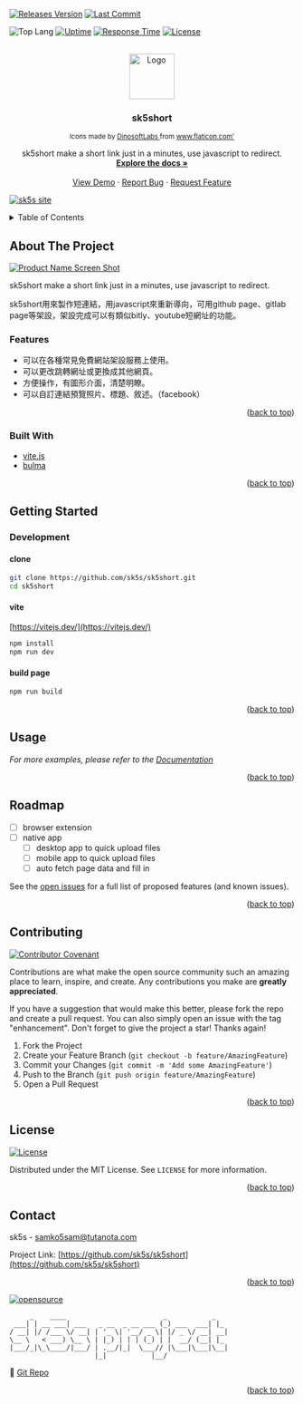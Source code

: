 <!--
*** Thanks for checking out the Best-README-Template. If you have a suggestion
*** that would make this better, please fork the repo and create a pull request
*** or simply open an issue with the tag "enhancement".
*** Don't forget to give the project a star!
*** Thanks again! Now go create something AMAZING! :D
-->

<!-- PROJECT SHIELDS -->
<!--
*** I'm using markdown "reference style" links for readability.
*** Reference links are enclosed in brackets [ ] instead of parentheses ( ).
*** See the bottom of this document for the declaration of the reference variables
*** for contributors-url, forks-url, etc. This is an optional, concise syntax you may use.
*** https://www.markdownguide.org/basic-syntax/#reference-style-links
-->

[![Releases Version][releases-version-shield]][releases-version-url]
[![Last Commit][last-commit-shield]][last-commit-url]

![Top Lang][top-languages-shield]
[![Uptime][uptime-shield]][uptime-url]
[![Response Time][response-time-shield]][response-time-url]
[![License][license-shield]][license-url]

<!-- PROJECT LOGO -->
<br />
<div align="center">
  <a href="https://github.com/sk5s/sk5short">
    <img src="https://upload.cc/i1/2022/01/24/fF6GmA.png" alt="Logo" width="80" height="80">
  </a>

<h3 align="center">sk5short</h3>
  <div align="center"><small> Icons made by <a href="https://www.flaticon.com/authors/dinosoftlabs" title="DinosoftLabs"> DinosoftLabs </a> from <a href="https://www.flaticon.com/" title="Flaticon">www.flaticon.com'</a></small></div>

  <p align="center">
    sk5short make a short link just in a minutes, use javascript to redirect.
    <br />
    <a href="https://github.com/sk5s/sk5short"><strong>Explore the docs »</strong></a>
    <br />
    <br />
    <a href="https://github.com/sk5s/sk5short">View Demo</a>
    ·
    <a href="https://github.com/sk5s/sk5short/issues">Report Bug</a>
    ·
    <a href="https://github.com/sk5s/sk5short/issues">Request Feature</a>
  </p>
</div>

<div id="top"></div>

[![sk5s site](https://upload.cc/i1/2022/01/22/dUIc8A.png)](https://sk5s.cyou/)

<!-- TABLE OF CONTENTS -->
<details>
  <summary>Table of Contents</summary>
  <ol>
    <li>
      <a href="#about-the-project">About The Project</a>
      <ul>
        <li><a href="#features">Features</a></li>
        <li><a href="#built-with">Built With</a></li>
      </ul>
    </li>
    <li>
      <a href="#getting-started">Getting Started</a>
      <ul>
        <li><a href="#development">Development</a></li>
      </ul>
    </li>
    <li><a href="#usage">Usage</a></li>
    <li><a href="#roadmap">Roadmap</a></li>
    <li><a href="#contributing">Contributing</a></li>
    <li><a href="#license">License</a></li>
    <li><a href="#contact">Contact</a></li>
    <!-- <li><a href="#acknowledgments">Acknowledgments</a></li> -->
  </ol>
</details>

<!-- ABOUT THE PROJECT -->

## About The Project

[![Product Name Screen Shot][product-screenshot]](https://example.com)

sk5short make a short link just in a minutes, use javascript to redirect.

sk5short用來製作短連結，用javascript來重新導向，可用github page、gitlab page等架設，架設完成可以有類似bitly、youtube短網址的功能。

### Features
- 可以在各種常見免費網站架設服務上使用。
- 可以更改跳轉網址或更換成其他網頁。
- 方便操作，有圖形介面，清楚明瞭。
- 可以自訂連結預覽照片、標題、敘述。（facebook）

<p align="right">(<a href="#top">back to top</a>)</p>

### Built With

- [vite.js](https://vitejs.dev)
- [bulma](https://bulma.io)

<p align="right">(<a href="#top">back to top</a>)</p>

<!-- GETTING STARTED -->

## Getting Started

### Development

#### clone
```bash
git clone https://github.com/sk5s/sk5short.git
cd sk5short
```

#### vite
[https://vitejs.dev/](https://vitejs.dev/)

```bash
npm install
npm run dev
```

#### build page
```bash
npm run build
```

<p align="right">(<a href="#top">back to top</a>)</p>

<!-- USAGE EXAMPLES -->

## Usage

_For more examples, please refer to the [Documentation](https://sk5s.cyou/sk5short/docs/)_

<p align="right">(<a href="#top">back to top</a>)</p>

<!-- ROADMAP -->

## Roadmap

- [ ] browser extension
- [ ] native app
  - [ ] desktop app to quick upload files
  - [ ] mobile app to quick upload files
  - [ ] auto fetch page data and fill in

See the [open issues](https://github.com/sk5s/sk5short/issues) for a full list of proposed features (and known issues).

<p align="right">(<a href="#top">back to top</a>)</p>

<!-- CONTRIBUTING -->

## Contributing

[![Contributor Covenant](https://img.shields.io/badge/Contributor%20Covenant-2.1-4baaaa.svg?style=for-the-badge)](CODE_OF_CONDUCT.md)

Contributions are what make the open source community such an amazing place to learn, inspire, and create. Any contributions you make are **greatly appreciated**.

If you have a suggestion that would make this better, please fork the repo and create a pull request. You can also simply open an issue with the tag "enhancement".
Don't forget to give the project a star! Thanks again!

1. Fork the Project
2. Create your Feature Branch (`git checkout -b feature/AmazingFeature`)
3. Commit your Changes (`git commit -m 'Add some AmazingFeature'`)
4. Push to the Branch (`git push origin feature/AmazingFeature`)
5. Open a Pull Request

<p align="right">(<a href="#top">back to top</a>)</p>

<!-- LICENSE -->

## License

[![License][license-shield]][license-url]

Distributed under the MIT License. See `LICENSE` for more information.

<p align="right">(<a href="#top">back to top</a>)</p>

<!-- CONTACT -->

## Contact

sk5s - samko5sam@tutanota.com

Project Link: [https://github.com/sk5s/sk5short](https://github.com/sk5s/sk5short)

<p align="right">(<a href="#top">back to top</a>)</p>

<!-- ACKNOWLEDGMENTS -->

<!-- ## Acknowledgments

- []()
- []()
- []()

<p align="right">(<a href="#top">back to top</a>)</p> -->

<!-- MARKDOWN LINKS & IMAGES -->
<!-- https://www.markdownguide.org/basic-syntax/#reference-style-links -->

[![opensource](https://forthebadge.com/images/badges/open-source.svg)](https://sk5s.cyou/)

```
     _    ____                        _           _
 ___| | __ ___| ___   _ __  _ __ ___ (_) ___  ___| |_
/ __| |/ /___ \/ __| | '_ \| '__/ _ \| |/ _ \/ __| __|
\__ \   < ___) \__ \ | |_) | | | (_) | |  __/ (__| |_
|___/_|\_\____/|___/ | .__/|_|  \___// |\___|\___|\__|
                     |_|           |__/
```

🔗 [Git Repo][git-repo-short-url]

<p align="right">(<a href="#top">back to top</a>)</p>

[releases-version-shield]: https://img.shields.io/github/v/release/sk5s/sk5short?style=for-the-badge
[releases-version-url]: https://github.com/sk5s/sk5short/releases
[last-commit-shield]: https://img.shields.io/github/last-commit/sk5s/sk5short?style=for-the-badge
[last-commit-url]: https://github.com/sk5s/sk5short/commits
[top-languages-shield]: https://img.shields.io/github/languages/top/sk5s/sk5short?style=for-the-badge
[uptime-shield]: https://img.shields.io/endpoint?url=https://raw.githubusercontent.com/sk5s/uptime/master/api/sk5short-website/uptime.json&style=for-the-badge
[uptime-url]: https://uptime.sk5s.cyou/history/sk5short-website
[response-time-shield]: https://img.shields.io/endpoint?url=https://raw.githubusercontent.com/sk5s/uptime/master/api/sk5short-website/response-time.json&style=for-the-badge
[response-time-url]: https://uptime.sk5s.cyou/history/sk5short-website
[license-shield]: https://img.shields.io/github/license/sk5s/sk5short.svg?style=for-the-badge
[license-url]: https://github.com/sk5s/sk5short/blob/main/LICENSE
[product-screenshot]: https://user-images.githubusercontent.com/92437055/150974077-7de8eb2e-cc09-4bcc-80c3-027cebc621fc.png
[git-repo-short-url]: https://git.io/sk5short

<!--
1. My repo: sk5short
2. Uptime: sk5short-website
-->